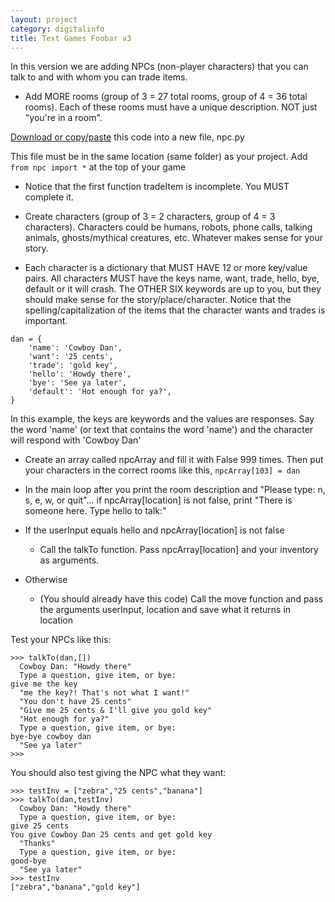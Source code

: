 ```yaml
---
layout: project
category: digitalinfo
title: Text Games Foobar v3
---
```

In this version we are adding NPCs (non-player characters) that you can talk to and with whom you can trade items.

- Add MORE rooms (group of 3 = 27 total rooms, group of 4 = 36 total rooms). Each of these rooms must have a unique description. NOT just "you're in a room".

[Download or copy/paste](/apcsp\digitalinfo\npc.py) this code into a new file, npc.py

This file must be in the same location (same folder) as your project. Add `from npc import *` at the top of your game

- Notice that the first function tradeItem is incomplete. You MUST complete it.

- Create characters (group of 3 = 2 characters, group of 4 = 3 characters). Characters could be humans, robots, phone calls, talking animals, ghosts/mythical creatures, etc. Whatever makes sense for your story.

- Each character is a dictionary that MUST HAVE 12 or more key/value pairs. All characters MUST have the keys name, want, trade, hello, bye, default or it will crash. The OTHER SIX keywords are up to you, but they should make sense for the story/place/character. Notice that the spelling/capitalization of the items that the character wants and trades is important.
```
dan = {
    'name': 'Cowboy Dan',
    'want': '25 cents',
    'trade': 'gold key',
    'hello': 'Howdy there',
    'bye': 'See ya later',
    'default': 'Hot enough for ya?',
}
```
In this example, the keys are keywords and the values are responses. Say the word 'name' (or text that contains the word 'name') and the character will respond with 'Cowboy Dan'

- Create an array called npcArray and fill it with False 999 times. Then put your characters in the correct rooms like this, `npcArray[103] = dan`

- In the main loop after you print the room description and "Please type: n, s, e, w, or quit"... if npcArray[location] is not false, print "There is someone here. Type hello to talk:"

- If the userInput equals hello and npcArray[location] is not false
   * Call the talkTo function. Pass npcArray[location] and your inventory as arguments.
-  Otherwise
   * (You should already have this code) Call the move function and pass the arguments userInput, location and save what it returns in location


Test your NPCs like this:
```
>>> talkTo(dan,[])
  Cowboy Dan: "Howdy there"
  Type a question, give item, or bye:
give me the key
  "me the key?! That's not what I want!"
  "You don't have 25 cents"
  "Give me 25 cents & I'll give you gold key"
  "Hot enough for ya?"
  Type a question, give item, or bye:
bye-bye cowboy dan
  "See ya later"
>>>
```

You should also test giving the NPC what they want:
```
>>> testInv = ["zebra","25 cents","banana"]
>>> talkTo(dan,testInv)
  Cowboy Dan: "Howdy there"
  Type a question, give item, or bye:
give 25 cents
You give Cowboy Dan 25 cents and get gold key
  "Thanks"
  Type a question, give item, or bye:
good-bye
  "See ya later"
>>> testInv
["zebra","banana","gold key"]
```
